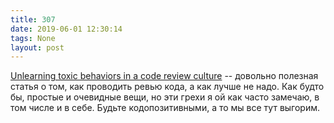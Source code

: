 ```yaml
---
title: 307
date: 2019-06-01 12:30:14
tags: None
layout: post
---
```


[Unlearning toxic behaviors in a code review culture](https://www.freecodecamp.org/news/unlearning-toxic-behaviors-in-a-code-review-culture-b7c295452a3c/) -- довольно полезная статья о том, как проводить ревью кода, а как лучше не надо. Как будто бы, простые и очевидные вещи, но эти грехи я ой как часто замечаю, в том числе и в себе. Будьте кодопозитивными, а то мы все тут выгорим.
